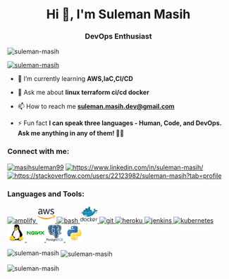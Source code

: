 <h1 align="center">Hi 👋, I'm Suleman Masih</h1>
<h3 align="center">DevOps Enthusiast</h3>

<p align="left"> <img src="https://komarev.com/ghpvc/?username=suleman-masih&label=Profile%20views&color=0e75b6&style=flat" alt="suleman-masih" /> </p>

<p align="left"> <a href="https://github.com/ryo-ma/github-profile-trophy"><img src="https://github-profile-trophy.vercel.app/?username=suleman-masih" alt="suleman-masih" /></a> </p>

- 🌱 I’m currently learning **AWS,IaC,CI/CD**

- 💬 Ask me about **linux terraform ci/cd docker**

- 📫 How to reach me **suleman.masih.dev@gmail.com**

- ⚡ Fun fact **I can speak three languages - Human, Code, and DevOps. Ask me anything in any of them! 💬🚀**

<h3 align="left">Connect with me:</h3>
<p align="left">
<a href="https://twitter.com/masihsuleman99" target="blank"><img align="center" src="https://raw.githubusercontent.com/rahuldkjain/github-profile-readme-generator/master/src/images/icons/Social/twitter.svg" alt="masihsuleman99" height="30" width="40" /></a>
<a href="https://linkedin.com/in/https://www.linkedin.com/in/suleman-masih/" target="blank"><img align="center" src="https://raw.githubusercontent.com/rahuldkjain/github-profile-readme-generator/master/src/images/icons/Social/linked-in-alt.svg" alt="https://www.linkedin.com/in/suleman-masih/" height="30" width="40" /></a>
<a href="https://stackoverflow.com/users/https://stackoverflow.com/users/22123982/suleman-masih?tab=profile" target="blank"><img align="center" src="https://raw.githubusercontent.com/rahuldkjain/github-profile-readme-generator/master/src/images/icons/Social/stack-overflow.svg" alt="https://stackoverflow.com/users/22123982/suleman-masih?tab=profile" height="30" width="40" /></a>
</p>

<h3 align="left">Languages and Tools:</h3>
<p align="left"> <a href="https://aws.amazon.com/amplify/" target="_blank" rel="noreferrer"> <img src="https://docs.amplify.aws/assets/logo-dark.svg" alt="amplify" width="40" height="40"/> </a> <a href="https://aws.amazon.com" target="_blank" rel="noreferrer"> <img src="https://raw.githubusercontent.com/devicons/devicon/master/icons/amazonwebservices/amazonwebservices-original-wordmark.svg" alt="aws" width="40" height="40"/> </a> <a href="https://www.gnu.org/software/bash/" target="_blank" rel="noreferrer"> <img src="https://www.vectorlogo.zone/logos/gnu_bash/gnu_bash-icon.svg" alt="bash" width="40" height="40"/> </a> <a href="https://www.docker.com/" target="_blank" rel="noreferrer"> <img src="https://raw.githubusercontent.com/devicons/devicon/master/icons/docker/docker-original-wordmark.svg" alt="docker" width="40" height="40"/> </a> <a href="https://git-scm.com/" target="_blank" rel="noreferrer"> <img src="https://www.vectorlogo.zone/logos/git-scm/git-scm-icon.svg" alt="git" width="40" height="40"/> </a> <a href="https://heroku.com" target="_blank" rel="noreferrer"> <img src="https://www.vectorlogo.zone/logos/heroku/heroku-icon.svg" alt="heroku" width="40" height="40"/> </a> <a href="https://www.jenkins.io" target="_blank" rel="noreferrer"> <img src="https://www.vectorlogo.zone/logos/jenkins/jenkins-icon.svg" alt="jenkins" width="40" height="40"/> </a> <a href="https://kubernetes.io" target="_blank" rel="noreferrer"> <img src="https://www.vectorlogo.zone/logos/kubernetes/kubernetes-icon.svg" alt="kubernetes" width="40" height="40"/> </a> <a href="https://www.linux.org/" target="_blank" rel="noreferrer"> <img src="https://raw.githubusercontent.com/devicons/devicon/master/icons/linux/linux-original.svg" alt="linux" width="40" height="40"/> </a> <a href="https://www.nginx.com" target="_blank" rel="noreferrer"> <img src="https://raw.githubusercontent.com/devicons/devicon/master/icons/nginx/nginx-original.svg" alt="nginx" width="40" height="40"/> </a> <a href="https://www.postgresql.org" target="_blank" rel="noreferrer"> <img src="https://raw.githubusercontent.com/devicons/devicon/master/icons/postgresql/postgresql-original-wordmark.svg" alt="postgresql" width="40" height="40"/> </a> <a href="https://www.python.org" target="_blank" rel="noreferrer"> <img src="https://raw.githubusercontent.com/devicons/devicon/master/icons/python/python-original.svg" alt="python" width="40" height="40"/> </a> </p>

<p><img align="left" src="https://github-readme-stats.vercel.app/api/top-langs?username=suleman-masih&show_icons=true&locale=en&layout=compact" alt="suleman-masih" /></p>

<p>&nbsp;<img align="center" src="https://github-readme-stats.vercel.app/api?username=suleman-masih&show_icons=true&locale=en" alt="suleman-masih" /></p>

<p><img align="center" src="https://github-readme-streak-stats.herokuapp.com/?user=suleman-masih&" alt="suleman-masih" /></p>
